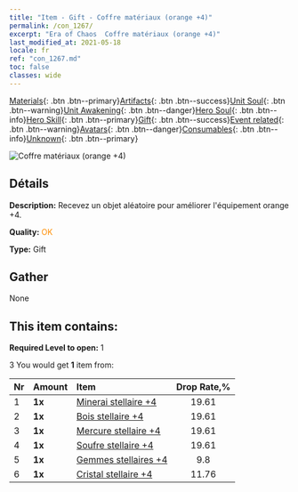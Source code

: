 ```yaml
---
title: "Item - Gift - Coffre matériaux (orange +4)"
permalink: /con_1267/
excerpt: "Era of Chaos  Coffre matériaux (orange +4)"
last_modified_at: 2021-05-18
locale: fr
ref: "con_1267.md"
toc: false
classes: wide
---
```

 [Materials](/ItemsFR/){: .btn .btn--primary}[Artifacts](/ItemsFR/Artifacts/){: .btn .btn--success}[Unit Soul](/ItemsFR/UnitSoul/){: .btn .btn--warning}[Unit Awakening](/ItemsFR/UnitAwakening/){: .btn .btn--danger}[Hero Soul](/ItemsFR/HeroSoul/){: .btn .btn--info}[Hero Skill](/ItemsFR/HeroSkill/){: .btn .btn--primary}[Gift](/ItemsFR/Gift/){: .btn .btn--success}[Event related](/ItemsFR/Events/){: .btn .btn--warning}[Avatars](/ItemsFR/Avatars/){: .btn .btn--danger}[Consumables](/ItemsFR/Consumables/){: .btn .btn--info}[Unknown](/ItemsFR/Unknown/){: .btn .btn--primary}

 ![Coffre matériaux (orange +4)](/images/t/i_304002.png)

## Détails
 **Description:** Recevez un objet aléatoire pour améliorer l'équipement orange +4.

 **Quality:** <span style="color: #FF8C00">OK</span>

 **Type:** Gift

## Gather

  None

## This item contains:

 **Required Level to open:** 1

 3 You would get **1** item  from:

  | Nr | Amount |     Item    | Drop Rate,% |
  |:---|:-------|:------------|:---------:|
  | 1 |  **1x** | [Minerai stellaire +4](/ItemsFR/mat_89/) | 19.61 | 
  | 2 |  **1x** | [Bois stellaire +4](/ItemsFR/mat_90/) | 19.61 | 
  | 3 |  **1x** | [Mercure stellaire +4](/ItemsFR/mat_91/) | 19.61 | 
  | 4 |  **1x** | [Soufre stellaire +4](/ItemsFR/mat_92/) | 19.61 | 
  | 5 |  **1x** | [Gemmes stellaires +4](/ItemsFR/mat_93/) | 9.8 | 
  | 6 |  **1x** | [Cristal stellaire +4](/ItemsFR/mat_94/) | 11.76 | 
